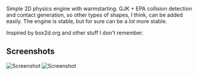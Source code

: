 Simple 2D physics engine with warmstarting. GJK + EPA collision detection and contact generation, so other types of shapes, I think, can be added easily. The engine is stable, but for sure can be a _lot_ more stable.

Inspired by box2d.org and other stuff I don't remember.

## Screenshots
![Screenshot](https://i.imgur.com/ErHhh88.png)
![Screenshot](https://i.imgur.com/C1WGXPL.png)
